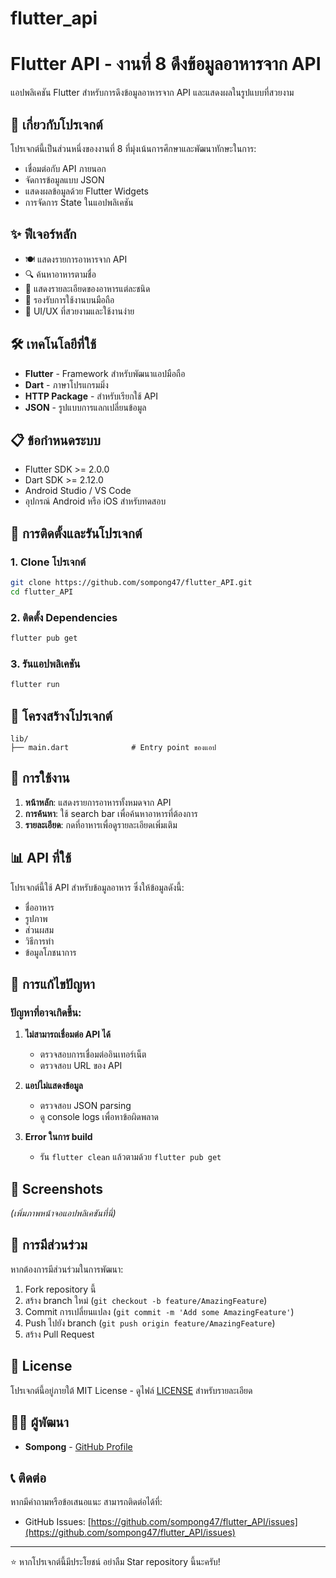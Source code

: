 # flutter_api
# Flutter API - งานที่ 8 ดึงข้อมูลอาหารจาก API

แอปพลิเคชัน Flutter สำหรับการดึงข้อมูลอาหารจาก API และแสดงผลในรูปแบบที่สวยงาม

## 📱 เกี่ยวกับโปรเจกต์

โปรเจกต์นี้เป็นส่วนหนึ่งของงานที่ 8 ที่มุ่งเน้นการศึกษาและพัฒนาทักษะในการ:
- เชื่อมต่อกับ API ภายนอก
- จัดการข้อมูลแบบ JSON
- แสดงผลข้อมูลด้วย Flutter Widgets
- การจัดการ State ในแอปพลิเคชัน

## ✨ ฟีเจอร์หลัก

- 🍽️ แสดงรายการอาหารจาก API
- 🔍 ค้นหาอาหารตามชื่อ
- 📝 แสดงรายละเอียดของอาหารแต่ละชนิด
- 📱 รองรับการใช้งานบนมือถือ
- 🎨 UI/UX ที่สวยงามและใช้งานง่าย

## 🛠️ เทคโนโลยีที่ใช้

- **Flutter** - Framework สำหรับพัฒนาแอปมือถือ
- **Dart** - ภาษาโปรแกรมมิ่ง
- **HTTP Package** - สำหรับเรียกใช้ API
- **JSON** - รูปแบบการแลกเปลี่ยนข้อมูล

## 📋 ข้อกำหนดระบบ

- Flutter SDK >= 2.0.0
- Dart SDK >= 2.12.0
- Android Studio / VS Code
- อุปกรณ์ Android หรือ iOS สำหรับทดสอบ

## 🚀 การติดตั้งและรันโปรเจกต์

### 1. Clone โปรเจกต์
```bash
git clone https://github.com/sompong47/flutter_API.git
cd flutter_API
```

### 2. ติดตั้ง Dependencies
```bash
flutter pub get
```

### 3. รันแอปพลิเคชัน
```bash
flutter run
```

## 📂 โครงสร้างโปรเจกต์

```
lib/
├── main.dart              # Entry point ของแอป

```

## 🔧 การใช้งาน

1. **หน้าหลัก**: แสดงรายการอาหารทั้งหมดจาก API
2. **การค้นหา**: ใช้ search bar เพื่อค้นหาอาหารที่ต้องการ
3. **รายละเอียด**: กดที่อาหารเพื่อดูรายละเอียดเพิ่มเติม

## 📊 API ที่ใช้

โปรเจกต์นี้ใช้ API สำหรับข้อมูลอาหาร ซึ่งให้ข้อมูลดังนี้:
- ชื่ออาหาร
- รูปภาพ
- ส่วนผสม
- วิธีการทำ
- ข้อมูลโภชนาการ

## 🐛 การแก้ไขปัญหา

### ปัญหาที่อาจเกิดขึ้น:
1. **ไม่สามารถเชื่อมต่อ API ได้**
   - ตรวจสอบการเชื่อมต่ออินเทอร์เน็ต
   - ตรวจสอบ URL ของ API

2. **แอปไม่แสดงข้อมูล**
   - ตรวจสอบ JSON parsing
   - ดู console logs เพื่อหาข้อผิดพลาด

3. **Error ในการ build**
   - รัน `flutter clean` แล้วตามด้วย `flutter pub get`

## 📱 Screenshots

*(เพิ่มภาพหน้าจอแอปพลิเคชันที่นี่)*

## 🤝 การมีส่วนร่วม

หากต้องการมีส่วนร่วมในการพัฒนา:
1. Fork repository นี้
2. สร้าง branch ใหม่ (`git checkout -b feature/AmazingFeature`)
3. Commit การเปลี่ยนแปลง (`git commit -m 'Add some AmazingFeature'`)
4. Push ไปยัง branch (`git push origin feature/AmazingFeature`)
5. สร้าง Pull Request

## 📄 License

โปรเจกต์นี้อยู่ภายใต้ MIT License - ดูไฟล์ [LICENSE](LICENSE) สำหรับรายละเอียด

## 👨‍💻 ผู้พัฒนา

- **Sompong** - [GitHub Profile](https://github.com/sompong47)

## 📞 ติดต่อ

หากมีคำถามหรือข้อเสนอแนะ สามารถติดต่อได้ที่:
- GitHub Issues: [https://github.com/sompong47/flutter_API/issues](https://github.com/sompong47/flutter_API/issues)

---

⭐ หากโปรเจกต์นี้มีประโยชน์ อย่าลืม Star repository นี้นะครับ!

